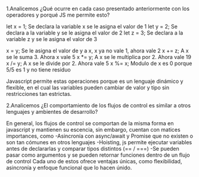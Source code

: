1.Analicemos ¿Qué ocurre en cada caso presentado anteriormente con los operadores y 
porqué JS me permite esto? 

let x = 1; Se declara la variable x se le asigna el valor de 1
let y = 2; Se declara a la variable y se le asigna el valor de 2
let z = 3; Se declara a la variable z y se le asigna el valor de 3

x = y; Se le asigna el valor de y a x, x ya no vale 1, ahora vale 2
x += z; A x se le suma 3. Ahora x vale 5
x *= y; A x se le multiplica por 2. Ahora vale 19
x /= y; A x se le divide por 2. Ahora vale 5
x %= x; Modulo de x es 0 porque 5/5 es 1 y no tiene residuo

Javascript permite estas operaciones porque es un lenguaje dinámico y flexible, en 
el cual las variables pueden cambiar de valor y tipo sin restricciones tan estrictas.
 

2.Analicemos ¿El comportamiento de los flujos de control es similar a otros lenguajes y 
ambientes de desarrollo?

En general, los flujos de control se comportan de la misma forma en javascript y
mantienen su escencia, sin embargo, cuentan con matices importances, como
-Asincronía con async/await y Promise que no existen o son tan cómunes en otros lenguajes
-Hoisting, js permite ejecutar variables antes de declararlas y comparar tipos distintos (== / ===)
-Se pueden pasar como argumentos y se pueden retornar funciones dentro de un flujo de control
Cada uno de estos ofrece ventajas únicas, como flexibilidad, asincronía y enfoque funcional que 
lo hacen únido. 